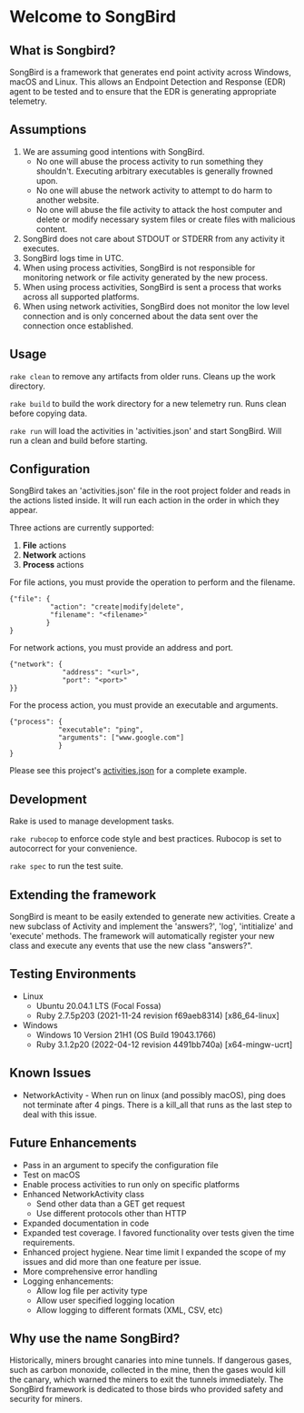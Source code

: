 # Welcome to SongBird

## What is Songbird?

SongBird is a framework that generates end point activity across Windows, macOS and Linux. This allows an Endpoint Detection and Response (EDR) agent to be tested and to ensure that the EDR is generating appropriate telemetry. 

## Assumptions

1. We are assuming good intentions with SongBird. 
   * No one will abuse the process activity to run something they shouldn't. Executing arbitrary executables is generally frowned upon.
   * No one will abuse the network activity to attempt to do harm to another website.
   * No one will abuse the file activity to attack the host computer and delete or modify necessary system files or
create files with malicious content.
2. SongBird does not care about STDOUT or STDERR from any activity it executes.
3. SongBird logs time in UTC.
4. When using process activities, SongBird is not responsible for monitoring network
or file activity generated by the new process.
5. When using process activities, SongBird is sent a process that works across all supported platforms.
6. When using network activities, SongBird does not monitor the low level connection and
is only concerned about the data sent over the connection once established.


## Usage

`rake clean` to remove any artifacts from older runs. Cleans up the work directory.

`rake build` to build the work directory for a new telemetry run. Runs clean before copying data.

`rake run` will load the activities in 'activities.json' and start SongBird. Will run a clean
and build before starting.

## Configuration

SongBird takes an 'activities.json' file in the root project folder and reads in the actions
listed inside. It will run each action in the order in which they appear.

Three actions are currently supported:
1. **File** actions
1. **Network** actions
1. **Process** actions


For file actions, you must provide the operation to perform and the filename. 
```
{"file": {
          "action": "create|modify|delete",
          "filename": "<filename>"
         }
}
```

For network actions, you must provide an address and port.
```
{"network": {
             "address": "<url>",
             "port": "<port>"
}}
```

For the process action, you must provide an executable and arguments.
```
{"process": {
            "executable": "ping",
            "arguments": ["www.google.com"]
            }
}
```

Please see this project's [activities.json](activities.json) for a complete example.

## Development

Rake is used to manage development tasks.

`rake rubocop` to enforce code style and best practices. Rubocop is set to autocorrect for your convenience.

`rake spec` to run the test suite.

## Extending the framework

SongBird is meant to be easily extended to generate new activities. Create a new subclass of Activity and implement the 'answers?', 'log', 'intitialize' and 'execute' methods. The framework will automatically register your new class and execute any events that use the new class "answers?".

## Testing Environments

* Linux
  * Ubuntu 20.04.1 LTS (Focal Fossa)
  * Ruby 2.7.5p203 (2021-11-24 revision f69aeb8314) [x86_64-linux]
* Windows
  * Windows 10 Version 21H1 (OS Build 19043.1766)
  * Ruby 3.1.2p20 (2022-04-12 revision 4491bb740a) [x64-mingw-ucrt]

## Known Issues
* NetworkActivity - When run on linux (and possibly macOS), ping does not terminate after 4 pings. There is a kill_all that
runs as the last step to deal with this issue.

## Future Enhancements
* Pass in an argument to specify the configuration file
* Test on macOS
* Enable process activities to run only on specific platforms
* Enhanced NetworkActivity class 
  * Send other data than a GET get request
  * Use different protocols other than HTTP
* Expanded documentation in code 
* Expanded test coverage. I favored functionality over tests given the time requirements.
* Enhanced project hygiene. Near time limit I expanded the scope of my issues and did more than one feature per issue.
* More comprehensive error handling
* Logging enhancements:
  * Allow log file per activity type
  * Allow user specified logging location
  * Allow logging to different formats (XML, CSV, etc)

## Why use the name SongBird?

Historically, miners brought canaries into mine tunnels. If dangerous gases, such as carbon monoxide, collected in the mine, then the gases would kill the canary, which warned the miners to exit the tunnels immediately. The SongBird framework is dedicated to those birds who provided safety and security for miners.